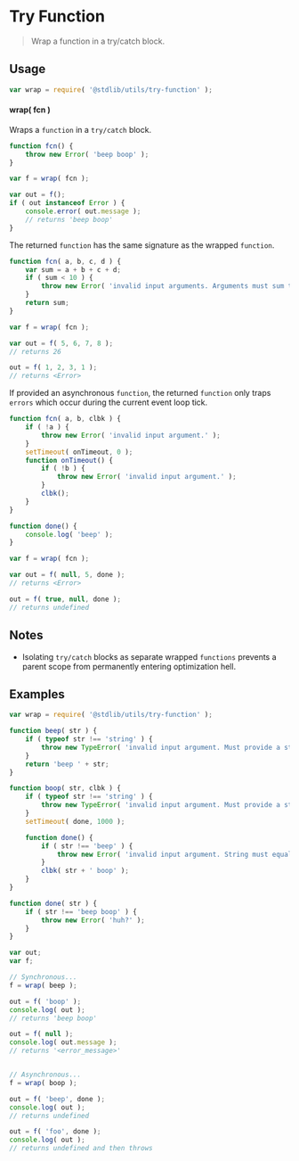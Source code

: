 Try Function
===
> Wrap a function in a try/catch block.


<!-- <usage> -->
## Usage

``` javascript
var wrap = require( '@stdlib/utils/try-function' );
```

#### wrap( fcn )

Wraps a `function` in a `try/catch` block.

``` javascript
function fcn() {
	throw new Error( 'beep boop' );
}

var f = wrap( fcn );

var out = f();
if ( out instanceof Error ) {
	console.error( out.message );
	// returns 'beep boop'
}
```

The returned `function` has the same signature as the wrapped `function`.

``` javascript
function fcn( a, b, c, d ) {
	var sum = a + b + c + d;
	if ( sum < 10 ) {
		throw new Error( 'invalid input arguments. Arguments must sum to a number greater than or equal to 10.' );
	}
	return sum;
}

var f = wrap( fcn );

var out = f( 5, 6, 7, 8 );
// returns 26

out = f( 1, 2, 3, 1 );
// returns <Error>
```

If provided an asynchronous `function`, the returned `function` only traps `errors` which occur during the current event loop tick.

``` javascript
function fcn( a, b, clbk ) {
	if ( !a ) {
		throw new Error( 'invalid input argument.' );
	}
	setTimeout( onTimeout, 0 );
	function onTimeout() {
		if ( !b ) {
			throw new Error( 'invalid input argument.' );
		}
		clbk();
	}
}

function done() {
	console.log( 'beep' );
}

var f = wrap( fcn );

var out = f( null, 5, done );
// returns <Error>

out = f( true, null, done );
// returns undefined
```
<!-- </usage> -->

<!-- <notes> -->
## Notes

*	Isolating `try/catch` blocks as separate wrapped `functions` prevents a parent scope from permanently entering optimization hell.

<!-- </notes> -->

<!-- <examples> -->
## Examples

``` javascript
var wrap = require( '@stdlib/utils/try-function' );

function beep( str ) {
    if ( typeof str !== 'string' ) {
        throw new TypeError( 'invalid input argument. Must provide a string primitive. Value: `' + str + '`.' );
    }
    return 'beep ' + str;
}

function boop( str, clbk ) {
    if ( typeof str !== 'string' ) {
        throw new TypeError( 'invalid input argument. Must provide a string primitive. Value: `' + str + '`.' );
    }
    setTimeout( done, 1000 );

    function done() {
        if ( str !== 'beep' ) {
            throw new Error( 'invalid input argument. String must equal `beep`. Value: `' + str + '`.' );
        }
        clbk( str + ' boop' );
    }
}

function done( str ) {
    if ( str !== 'beep boop' ) {
        throw new Error( 'huh?' );
    }
}

var out;
var f;

// Synchronous...
f = wrap( beep );

out = f( 'boop' );
console.log( out );
// returns 'beep boop'

out = f( null );
console.log( out.message );
// returns '<error_message>'


// Asynchronous...
f = wrap( boop );

out = f( 'beep', done );
console.log( out );
// returns undefined

out = f( 'foo', done );
console.log( out );
// returns undefined and then throws
```
<!-- </examples> -->

<!-- <links> -->
<!-- </links> -->
